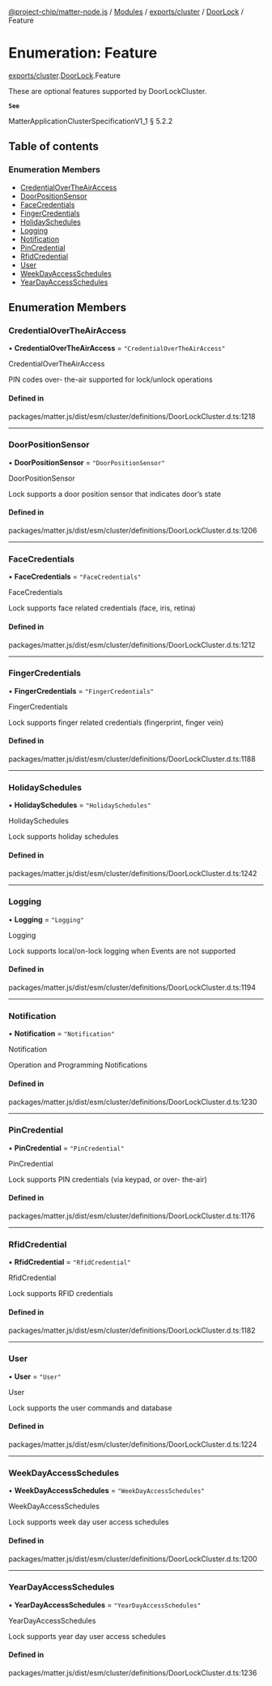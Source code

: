 [@project-chip/matter-node.js](../README.md) / [Modules](../modules.md) / [exports/cluster](../modules/exports_cluster.md) / [DoorLock](../modules/exports_cluster.DoorLock.md) / Feature

# Enumeration: Feature

[exports/cluster](../modules/exports_cluster.md).[DoorLock](../modules/exports_cluster.DoorLock.md).Feature

These are optional features supported by DoorLockCluster.

**`See`**

MatterApplicationClusterSpecificationV1_1 § 5.2.2

## Table of contents

### Enumeration Members

- [CredentialOverTheAirAccess](exports_cluster.DoorLock.Feature.md#credentialovertheairaccess)
- [DoorPositionSensor](exports_cluster.DoorLock.Feature.md#doorpositionsensor)
- [FaceCredentials](exports_cluster.DoorLock.Feature.md#facecredentials)
- [FingerCredentials](exports_cluster.DoorLock.Feature.md#fingercredentials)
- [HolidaySchedules](exports_cluster.DoorLock.Feature.md#holidayschedules)
- [Logging](exports_cluster.DoorLock.Feature.md#logging)
- [Notification](exports_cluster.DoorLock.Feature.md#notification)
- [PinCredential](exports_cluster.DoorLock.Feature.md#pincredential)
- [RfidCredential](exports_cluster.DoorLock.Feature.md#rfidcredential)
- [User](exports_cluster.DoorLock.Feature.md#user)
- [WeekDayAccessSchedules](exports_cluster.DoorLock.Feature.md#weekdayaccessschedules)
- [YearDayAccessSchedules](exports_cluster.DoorLock.Feature.md#yeardayaccessschedules)

## Enumeration Members

### CredentialOverTheAirAccess

• **CredentialOverTheAirAccess** = ``"CredentialOverTheAirAccess"``

CredentialOverTheAirAccess

PIN codes over- the-air supported for lock/unlock operations

#### Defined in

packages/matter.js/dist/esm/cluster/definitions/DoorLockCluster.d.ts:1218

___

### DoorPositionSensor

• **DoorPositionSensor** = ``"DoorPositionSensor"``

DoorPositionSensor

Lock supports a door position sensor that indicates door’s state

#### Defined in

packages/matter.js/dist/esm/cluster/definitions/DoorLockCluster.d.ts:1206

___

### FaceCredentials

• **FaceCredentials** = ``"FaceCredentials"``

FaceCredentials

Lock supports face related credentials (face, iris, retina)

#### Defined in

packages/matter.js/dist/esm/cluster/definitions/DoorLockCluster.d.ts:1212

___

### FingerCredentials

• **FingerCredentials** = ``"FingerCredentials"``

FingerCredentials

Lock supports finger related credentials (fingerprint, finger vein)

#### Defined in

packages/matter.js/dist/esm/cluster/definitions/DoorLockCluster.d.ts:1188

___

### HolidaySchedules

• **HolidaySchedules** = ``"HolidaySchedules"``

HolidaySchedules

Lock supports holiday schedules

#### Defined in

packages/matter.js/dist/esm/cluster/definitions/DoorLockCluster.d.ts:1242

___

### Logging

• **Logging** = ``"Logging"``

Logging

Lock supports local/on-lock logging when Events are not supported

#### Defined in

packages/matter.js/dist/esm/cluster/definitions/DoorLockCluster.d.ts:1194

___

### Notification

• **Notification** = ``"Notification"``

Notification

Operation and Programming Notifications

#### Defined in

packages/matter.js/dist/esm/cluster/definitions/DoorLockCluster.d.ts:1230

___

### PinCredential

• **PinCredential** = ``"PinCredential"``

PinCredential

Lock supports PIN credentials (via keypad, or over- the-air)

#### Defined in

packages/matter.js/dist/esm/cluster/definitions/DoorLockCluster.d.ts:1176

___

### RfidCredential

• **RfidCredential** = ``"RfidCredential"``

RfidCredential

Lock supports RFID credentials

#### Defined in

packages/matter.js/dist/esm/cluster/definitions/DoorLockCluster.d.ts:1182

___

### User

• **User** = ``"User"``

User

Lock supports the user commands and database

#### Defined in

packages/matter.js/dist/esm/cluster/definitions/DoorLockCluster.d.ts:1224

___

### WeekDayAccessSchedules

• **WeekDayAccessSchedules** = ``"WeekDayAccessSchedules"``

WeekDayAccessSchedules

Lock supports week day user access schedules

#### Defined in

packages/matter.js/dist/esm/cluster/definitions/DoorLockCluster.d.ts:1200

___

### YearDayAccessSchedules

• **YearDayAccessSchedules** = ``"YearDayAccessSchedules"``

YearDayAccessSchedules

Lock supports year day user access schedules

#### Defined in

packages/matter.js/dist/esm/cluster/definitions/DoorLockCluster.d.ts:1236
